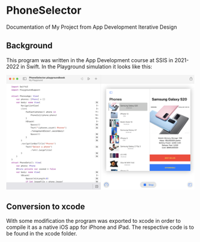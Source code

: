 # PhoneSelector
Documentation of My Project from App Development Iterative Design

## Background

This program was written in the App Development course at SSIS in 2021-2022 in Swift. In the Playground simulation it looks like this:

![Playground Simulation](docs/playground_simulation.png)

## Conversion to xcode

With some modification the program was exported to xcode in order to compile it as a native iOS app for iPhone and iPad. The respective code is to be found in the xcode folder.
